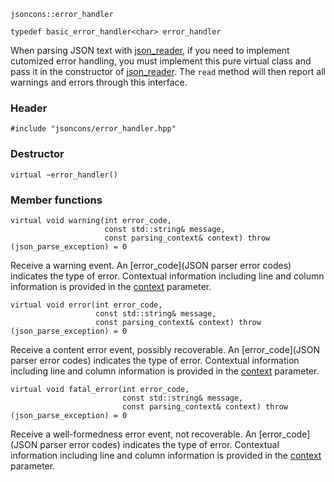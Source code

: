     jsoncons::error_handler

    typedef basic_error_handler<char> error_handler

When parsing JSON text with [json_reader](json_reader), if you need to implement
cutomized error handling, you must implement this pure virtual class
and pass it in the constructor of [json_reader](json_reader). The `read` method 
will then report all warnings and errors through this interface.

### Header

    #include "jsoncons/error_handler.hpp"

### Destructor

    virtual ~error_handler()

### Member functions

    virtual void warning(int error_code,
                         const std::string& message,
                         const parsing_context& context) throw (json_parse_exception) = 0
Receive a warning event. An [error_code](JSON parser error codes) indicates the type of error. Contextual information including
line and column information is provided in the [context](parsing_context) parameter.

    virtual void error(int error_code,
                       const std::string& message,
                       const parsing_context& context) throw (json_parse_exception) = 0
Receive a content error event, possibly recoverable. An [error_code](JSON parser error codes) indicates the type of error. Contextual information including
line and column information is provided in the [context](parsing_context) parameter. 
    
    virtual void fatal_error(int error_code,
                             const std::string& message,
                             const parsing_context& context) throw (json_parse_exception) = 0
Receive a well-formedness error event, not recoverable. An [error_code](JSON parser error codes) indicates the type of error. Contextual information including
line and column information is provided in the [context](parsing_context) parameter. 
